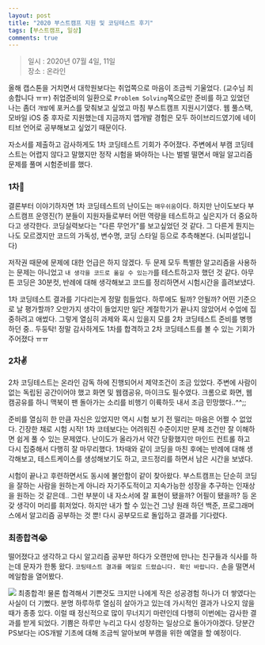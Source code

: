 ```yaml
---
layout: post
title: "2020 부스트캠프 지원 및 코딩테스트 후기"
tags: [부스트캠프, 일상]
comments: true
---
```


> 일시 : 2020년 07월 4일, 11일  
> 장소 : 온라인  

올해 캡스톤을 거치면서 대학원보다는 취업쪽으로 마음이 조금씩 기울었다. (교수님 죄송합니다 ㅠㅠ) 취업준비의 일환으로 ```Problem Solving```쪽으로만 준비를 하고 있었던 나는 좀더 ```개발```에 포커스를 맞춰보고 싶었고 마침 부스트캠프 지원시기였다. 웹 풀스택, 모바일 iOS 중 후자로 지원했는데 지금까지 앱개발 경험은 모두 하이브리드였기에 네이티브 언어로 공부해보고 싶었기 때문이다.  

자소서를 제출하고 감사하게도 1차 코딩테스트 기회가 주어졌다. 주변에서 부캠 코딩테스트는 어렵지 않다고 말했지만 정작 시험을 봐야하는 나는 벌벌 떨면서 매일 알고리즘 문제를 풀며 시험준비를 했다.  

### 1차👊  
결론부터 이야기하자면 1차 코딩테스트의 난이도는 ```매우쉬움```이다. 하지만 난이도보다 부스트캠프 운영진(?) 분들이 지원자들로부터 어떤 역량을 테스트하고 싶은지가 더 중요하다고 생각한다. 코딩실력보다는 "다른 무언가"를 보고싶었던 것 같다. 그 다른게 뭔지는 나도 모르겠지만 코드의 가독성, 변수명, 코딩 스타일 등으로 추측해본다. (뇌피셜입니다)  

저작권 때문에 문제에 대한 언급은 하지 않겠다. 두 문제 모두 특별한 알고리즘을 사용하는 문제는 아니었고 ```내 생각을 코드로 옮길 수 있는가```를 테스트하고자 했던 것 같다. 아무튼 코딩은 30분컷, 반례에 대해 생각해보고 코드를 정리하면서 시험시간을 흘려보냈다.  

1차 코딩테스트 결과를 기다리는게 정말 힘들었다. 하루에도 될까? 안될까? 어떤 기준으로 날 평가할까? 오만가지 생각이 들었지만 일단 계절학기가 끝나지 않았어서 수업에 집중하려고 애썼다. 그렇게 열심히 과제와 혹시 있을지 모를 2차 코딩테스트 준비를 병행하던 중.. 두둥탁! 정말 감사하게도 1차를 합격하고 2차 코딩테스트를 볼 수 있는 기회가 주어졌다 ㅠㅠ  

### 2차✌  
2차 코딩테스트는 온라인 감독 하에 진행되어서 제약조건이 조금 있었다. 주변에 사람이 없는 독립된 공간이어야 했고 화면 및 웹캠공유, 마이크도 필수였다. 크롬으로 화면, 웹캠공유를 하니 맥북이 팬 돌아가는 소리를 비행기 이륙하듯 내서 조금 민망했다..^^;;  

준비를 열심히 한 만큼 자신은 있었지만 역시 시험 보기 전 떨리는 마음은 어쩔 수 없었다. 긴장한 채로 시험 시작! 1차 코테보다는 어려워진 수준이지만 문제 조건만 잘 이해하면 쉽게 풀 수 있는 문제였다. 난이도가 올라가서 약간 당황했지만 마인드 컨트롤 하고 다시 집중해서 다행히 잘 마무리했다. 1차때와 같이 코딩을 마친 후에는 반례에 대해 생각해보고, 테스트케이스를 생성해보기도 하고, 코드정리를 하면서 남은 시간을 보냈다.  

시험이 끝나고 후련하면서도 동시에 불안함이 같이 찾아왔다. 부스트캠프는 단순히 코딩을 잘하는 사람을 원하는게 아니라 자기주도적이고 지속가능한 성장을 추구하는 인재상을 원하는 것 같은데.. 그런 부분이 내 자소서에 잘 표현이 됐을까? 어필이 됐을까? 등 온갖 생각이 머리를 휘저었다. 하지만 내가 할 수 있는건 그냥 원래 하던 백준, 프로그래머스에서 알고리즘 공부하는 것 뿐! 다시 공부모드로 돌입하고 결과를 기다렸다.  

### 최종합격😭  
떨어졌다고 생각하고 다시 알고리즘 공부만 하다가 오랜만에 만나는 친구들과 식사를 하는데 문자가 한통 왔다. ```코팅테스트 결과를 메일로 드렸습니다. 확인 바랍니다.``` 손을 떨면서 메일함을 열어봤다.  

<img src="https://user-images.githubusercontent.com/35067611/87847504-c4b55080-c913-11ea-97e1-582c0d1e644e.png">  
최종합격! 물론 합격해서 기쁜것도 크지만 나에게 작은 성공경험 하나가 더 쌓였다는 사실이 더 기뻤다. 분명 하루하루 열심히 살아가고 있는데 가시적인 결과가 나오지 않을때가 종종 있다. 이럴 때 정신적으로 많이 무너지기 마련인데 다행히 이번에는 감사한 결과를 받게 되었다. 기쁨은 하루만 누리고 다시 성장하는 일상으로 돌아가야겠다. 당분간 PS보다는 iOS개발 기초에 대해 조금씩 알아보며 부캠을 위한 예열을 할 예정이다.  
